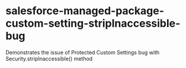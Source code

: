 # salesforce-managed-package-custom-setting-stripInaccessible-bug
Demonstrates the issue of Protected Custom Settings bug with Security.stripInaccessible() method

